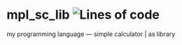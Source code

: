 # mpl_sc_lib ![Lines of code](https://img.shields.io/tokei/lines/github/miralushch/mpl_sc_lib)

my programming language — simple calculator | as library
